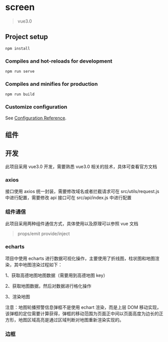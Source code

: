 # screen

> vue3.0

## Project setup

```
npm install
```

### Compiles and hot-reloads for development

```
npm run serve
```

### Compiles and minifies for production

```
npm run build
```

### Customize configuration

See [Configuration Reference](https://cli.vuejs.org/config/).

## 组件

## 开发

此项目采用 vue3.0 开发，需要熟悉 vue3.0 相关的技术，具体可查看官方文档

### axios

接口使用 axios 统一封装，需要修改域名或者拦截请求可在 src/utils/request.js 中进行配置，需要修改 api 接口可在 src/api/index.js 中进行配置

### 组件通信

此项目采用两种组件通信方式，具体使用以及原理可以参照 vue 文档

> props/emit provide/inject

### echarts

项目中使用 echarts 进行数据可视化操作，主要使用了折线图，柱状图和地图渲染，其中地图渲染过程如下：

1、获取高德地图地图数据（需要用到高德地图 key）

2、获取地图数据，然后对数据进行格化操作

3、渲染地图

注意：地图轮播预警信息弹框不是使用 echart 渲染，而是上层 DOM 移动实现，该弹框的定位需要计算获得，弹框的移动范围为页面正中间以页面高度为边长的正方形，地图区域高亮是通过区域判断对地图重新渲染实现的。

### 边框
